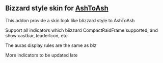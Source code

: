 ## Bizzard style skin for [AshToAsh](https://www.curseforge.com/wow/addons/ashtoash)

This addon provide a skin look like blizzard style to AshToAsh

Support all indicators which blizzard CompactRaidFrame supported, and show castbar, leaderIcon, etc

The auras display rules are the same as blz

More indicators to be updated late